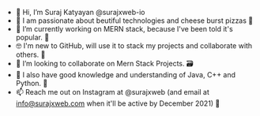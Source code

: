 - 👋 Hi, I’m Suraj Katyayan @surajxweb-io
- 👀 I am passionate about beutiful technologies and cheese burst pizzas 🍕 
- 🌱 I’m currently working on MERN stack, because I've been told it's popular. 🍾
- 🤓 I'm new to GitHub, will use it to stack my projects and collaborate with others. 🤝
- 💞️ I’m looking to collaborate on Mern Stack Projects. 🗃️
- 🧠 I also have good knowledge and understanding of Java, C++ and Python. 🐍
- 📫 Reach me out on Instagram at @surajxweb (and email at info@surajxweb.com when it'll be active by December 2021) 💌

<!---
surajxweb-io/surajxweb-io is a ✨ special ✨ repository because its `README.md` (this file) appears on your GitHub profile.
You can click the Preview link to take a look at your changes.
--->
